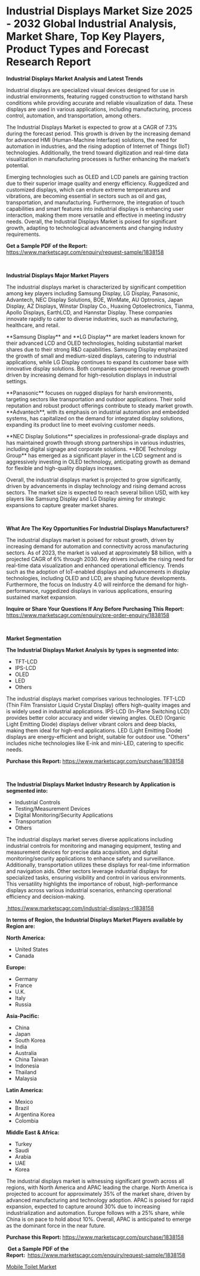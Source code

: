<p><h1>Industrial Displays Market Size 2025 - 2032 Global Industrial Analysis, Market Share, Top Key Players, Product Types and Forecast Research Report</h1></p><p><strong>Industrial Displays Market Analysis and Latest Trends</strong></p>
<p><p>Industrial displays are specialized visual devices designed for use in industrial environments, featuring rugged construction to withstand harsh conditions while providing accurate and reliable visualization of data. These displays are used in various applications, including manufacturing, process control, automation, and transportation, among others.</p><p>The Industrial Displays Market is expected to grow at a CAGR of 7.3% during the forecast period. This growth is driven by the increasing demand for advanced HMI (Human-Machine Interface) solutions, the need for automation in industries, and the rising adoption of Internet of Things (IoT) technologies. Additionally, the trend toward digitization and real-time data visualization in manufacturing processes is further enhancing the market’s potential.</p><p>Emerging technologies such as OLED and LCD panels are gaining traction due to their superior image quality and energy efficiency. Ruggedized and customized displays, which can endure extreme temperatures and vibrations, are becoming essential in sectors such as oil and gas, transportation, and manufacturing. Furthermore, the integration of touch capabilities and smart features into industrial displays is enhancing user interaction, making them more versatile and effective in meeting industry needs. Overall, the Industrial Displays Market is poised for significant growth, adapting to technological advancements and changing industry requirements.</p></p>
<p><strong>Get a Sample PDF of the Report:&nbsp;</strong> <a href="https://www.marketscagr.com/enquiry/request-sample/1838158?utm_campaign=1909&utm_medium=2&utm_source=Github&utm_content=ia&utm_term=18022025&utm_id=industrial-displays">https://www.marketscagr.com/enquiry/request-sample/1838158</a></p>
<p>&nbsp;</p>
<p><strong>Industrial Displays Major Market Players</strong></p>
<p><p>The industrial displays market is characterized by significant competition among key players including Samsung Display, LG Display, Panasonic, Advantech, NEC Display Solutions, BOE, WinMate, AU Optronics, Japan Display, AZ Displays, Winstar Display Co., Huaxing Optoelectronics, Tianma, Apollo Displays, EarthLCD, and Hannstar Display. These companies innovate rapidly to cater to diverse industries, such as manufacturing, healthcare, and retail.</p><p>**Samsung Display** and **LG Display** are market leaders known for their advanced LCD and OLED technologies, holding substantial market shares due to their strong R&D capabilities. Samsung Display emphasized the growth of small and medium-sized displays, catering to industrial applications, while LG Display continues to expand its customer base with innovative display solutions. Both companies experienced revenue growth driven by increasing demand for high-resolution displays in industrial settings.</p><p>**Panasonic** focuses on rugged displays for harsh environments, targeting sectors like transportation and outdoor applications. Their solid reputation and robust product offerings contribute to steady market growth. **Advantech**, with its emphasis on industrial automation and embedded systems, has capitalized on the demand for integrated display solutions, expanding its product line to meet evolving customer needs.</p><p>**NEC Display Solutions** specializes in professional-grade displays and has maintained growth through strong partnerships in various industries, including digital signage and corporate solutions. **BOE Technology Group** has emerged as a significant player in the LCD segment and is aggressively investing in OLED technology, anticipating growth as demand for flexible and high-quality displays increases.</p><p>Overall, the industrial displays market is projected to grow significantly, driven by advancements in display technology and rising demand across sectors. The market size is expected to reach several billion USD, with key players like Samsung Display and LG Display aiming for strategic expansions to capture greater market shares.</p></p>
<p>&nbsp;</p>
<p><strong>What Are The Key Opportunities For Industrial Displays Manufacturers?</strong></p>
<p><p>The industrial displays market is poised for robust growth, driven by increasing demand for automation and connectivity across manufacturing sectors. As of 2023, the market is valued at approximately $8 billion, with a projected CAGR of 6% through 2030. Key drivers include the rising need for real-time data visualization and enhanced operational efficiency. Trends such as the adoption of IoT-enabled displays and advancements in display technologies, including OLED and LCD, are shaping future developments. Furthermore, the focus on Industry 4.0 will reinforce the demand for high-performance, ruggedized displays in various applications, ensuring sustained market expansion.</p></p>
<p><strong>Inquire or Share Your Questions If Any Before Purchasing This Report:</strong> <a href="https://www.marketscagr.com/enquiry/pre-order-enquiry/1838158?utm_campaign=1909&utm_medium=2&utm_source=Github&utm_content=ia&utm_term=18022025&utm_id=industrial-displays">https://www.marketscagr.com/enquiry/pre-order-enquiry/1838158</a></p>
<p>&nbsp;</p>
<p><strong>Market Segmentation</strong></p>
<p><strong>The Industrial Displays Market Analysis by types is segmented into:</strong></p>
<p><ul><li>TFT-LCD</li><li>IPS-LCD</li><li>OLED</li><li>LED</li><li>Others</li></ul></p>
<p><p>The industrial displays market comprises various technologies. TFT-LCD (Thin Film Transistor Liquid Crystal Display) offers high-quality images and is widely used in industrial applications. IPS-LCD (In-Plane Switching LCD) provides better color accuracy and wider viewing angles. OLED (Organic Light Emitting Diode) displays deliver vibrant colors and deep blacks, making them ideal for high-end applications. LED (Light Emitting Diode) displays are energy-efficient and bright, suitable for outdoor use. "Others" includes niche technologies like E-ink and mini-LED, catering to specific needs.</p></p>
<p><strong>Purchase this Report:&nbsp;</strong><a href="https://www.marketscagr.com/purchase/1838158?utm_campaign=1909&utm_medium=2&utm_source=Github&utm_content=ia&utm_term=18022025&utm_id=industrial-displays">https://www.marketscagr.com/purchase/1838158</a></p>
<p>&nbsp;</p>
<p><strong>The Industrial Displays Market Industry Research by Application is segmented into:</strong></p>
<p><ul><li>Industrial Controls</li><li>Testing/Measurement Devices</li><li>Digital Monitoring/Security Applications</li><li>Transportation</li><li>Others</li></ul></p>
<p><p>The industrial displays market serves diverse applications including industrial controls for monitoring and managing equipment, testing and measurement devices for precise data acquisition, and digital monitoring/security applications to enhance safety and surveillance. Additionally, transportation utilizes these displays for real-time information and navigation aids. Other sectors leverage industrial displays for specialized tasks, ensuring visibility and control in various environments. This versatility highlights the importance of robust, high-performance displays across various industrial scenarios, enhancing operational efficiency and decision-making.</p></p>
<p><a href="https://www.marketscagr.com/industrial-displays-r1838158?utm_campaign=1909&utm_medium=2&utm_source=Github&utm_content=ia&utm_term=18022025&utm_id=industrial-displays">&nbsp;https://www.marketscagr.com/industrial-displays-r1838158</a></p>
<p><strong>In terms of Region, the Industrial Displays Market Players available by Region are:</strong></p>
<p>
    <p> <strong> North America: </strong>
        <ul>
            <li>United States</li>
            <li>Canada</li>
        </ul>
        </p> 
    <p> <strong> Europe: </strong>
        <ul>
            <li>Germany</li>
            <li>France</li>
            <li>U.K.</li>
            <li>Italy</li>
            <li>Russia</li>
        </ul>
        </p> 
    <p> <strong> Asia-Pacific: </strong>
        <ul>
            <li>China</li>
            <li>Japan</li>
            <li>South Korea</li>
            <li>India</li>
            <li>Australia</li>
            <li>China Taiwan</li>
            <li>Indonesia</li>
            <li>Thailand</li>
            <li>Malaysia</li>
        </ul>
        </p> 
    <p> <strong> Latin America: </strong>
        <ul>
            <li>Mexico</li>
            <li>Brazil</li>
            <li>Argentina Korea</li>
            <li>Colombia</li>
        </ul>
        </p> 
    <p> <strong> Middle East & Africa: </strong>
        <ul>
            <li>Turkey</li>
            <li>Saudi</li>
            <li>Arabia</li>
            <li>UAE</li>
            <li>Korea</li>
        </ul>
    </p>
    </p>
<p><p>The industrial displays market is witnessing significant growth across all regions, with North America and APAC leading the charge. North America is projected to account for approximately 35% of the market share, driven by advanced manufacturing and technology adoption. APAC is poised for rapid expansion, expected to capture around 30% due to increasing industrialization and automation. Europe follows with a 25% share, while China is on pace to hold about 10%. Overall, APAC is anticipated to emerge as the dominant force in the near future.</p></p>
<p><strong>Purchase this Report: </strong><a href="https://www.marketscagr.com/purchase/1838158?utm_campaign=1909&utm_medium=2&utm_source=Github&utm_content=ia&utm_term=18022025&utm_id=industrial-displays">https://www.marketscagr.com/purchase/1838158</a></p>
<p>&nbsp;<strong>Get a Sample PDF of the Report:&nbsp;&nbsp;</strong><a href="https://www.marketscagr.com/enquiry/request-sample/1838158?utm_campaign=1909&utm_medium=2&utm_source=Github&utm_content=ia&utm_term=18022025&utm_id=industrial-displays">https://www.marketscagr.com/enquiry/request-sample/1838158</a></p>
<p><strong></strong></p>
<p><p><a href="https://github.com/luckyshygirl/Market-Research-Report-List-7/blob/main/mobile-toilet-market.md?utm_campaign=1909&utm_medium=2&utm_source=Github&utm_content=ia&utm_term=18022025&utm_id=industrial-displays">Mobile Toilet Market</a></p></p>